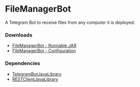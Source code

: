 # FileManagerBot
A Telegram Bot to receive files from any computer it is deployed.

### Downloads ###
* [FileManagerBot - Runnable JAR](https://bitbucket.org/shiblymeeran/filemanagerbot/downloads/FileManagerBot.jar)
* [FileManagerBot - Configuration](https://bitbucket.org/shiblymeeran/filemanagerbot/downloads/FileManagerBotConfig.json)

### Dependencies ###
* [TelegramBotJavaLibrary](https://github.com/shiblymeeran/TelegramBotJavaLibrary)
* [RESTClientJavaLibrary](https://github.com/shiblymeeran/RESTClientJavaLibrary)
